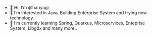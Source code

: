 - 👋 Hi, I’m @hariyogi
- 👀 I’m interested in Java, Building Enterprise System and trying new technology.
- 🌱 I’m currently learning Spring, Quarkus, Microservices, Enteprise System, Libgdx and many more..

<!---
hariyogi/hariyogi is a ✨ special ✨ repository because its `README.md` (this file) appears on your GitHub profile.
You can click the Preview link to take a look at your changes.
--->
